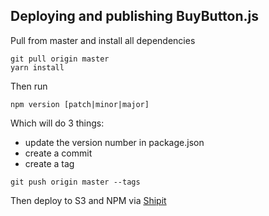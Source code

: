 ## Deploying and publishing BuyButton.js

Pull from master and install all dependencies
```
git pull origin master
yarn install
```
Then run

```
npm version [patch|minor|major]
```

Which will do 3 things:

- update the version number in package.json
- create a commit
- create a tag

```
git push origin master --tags
```

Then deploy to S3 and NPM via [Shipit](https://shipit.shopify.io/shopify/buy-button-js/production)
